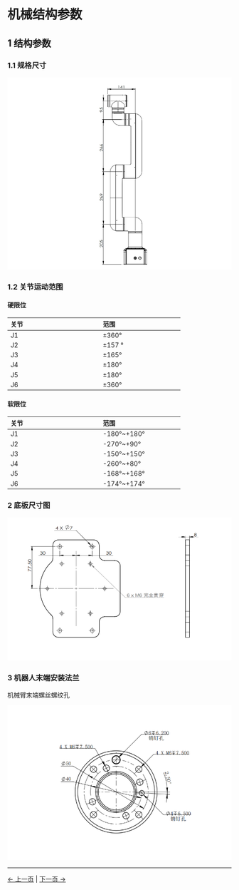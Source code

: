 # 机械结构参数

## 1 结构参数

<!-- ### 1.1 机械臂参数

| 指标         | 参数                  |
| ------------ | --------------------- |
| 名称         | 大象协作机械臂 商用版 |
| 型号         | myCobot pro 630       |
| 自由度       | 6                     |
| 最大负载     | 2kg                   |
| 工作半径     | 630mm                 |
| 重复定位精度 | ±0.5mm                |
| 重量         | 8.8kg                 |
| 电源         | AC100-240V ,50/60HZ   |
| IP等级       | IP42                  |
| 材料         | 铝合金、塑料、橡胶    |
| 工作温度     | 0-50℃                 | -->

<!-- ### 1.1 工作空间

 <div align=center><img src="../resources/2-serialproduct/myCobot Pro 600/Chinese/工作范围.jpg"></div> -->

### 1.1 规格尺寸

<div align=center><img src="../resources/2-ProductFeature/630DH1.png"></div>

### 1.2 关节运动范围
#### 硬限位
| 关节  &nbsp; &nbsp; &nbsp; &nbsp; &nbsp;&nbsp; &nbsp; &nbsp; &nbsp; &nbsp;&nbsp; &nbsp; &nbsp; &nbsp; &nbsp;&nbsp; &nbsp; &nbsp; &nbsp; &nbsp;&nbsp; &nbsp; &nbsp; &nbsp;      | 范围 &nbsp; &nbsp; &nbsp; &nbsp; &nbsp;&nbsp; &nbsp; &nbsp; &nbsp; &nbsp;&nbsp; &nbsp; &nbsp; &nbsp; &nbsp;&nbsp; &nbsp; &nbsp; &nbsp; &nbsp;|
| :--------- | :--------------|
| J1        | ±360° |
| J2        | ±157 ° |
| J3  | ±165°          |
| J4        | ±180° |
| J5   | ±180°             |
| J6   | ±360°   |

#### 软限位
| 关节  &nbsp; &nbsp; &nbsp; &nbsp; &nbsp;&nbsp; &nbsp; &nbsp; &nbsp; &nbsp;&nbsp; &nbsp; &nbsp; &nbsp; &nbsp;&nbsp; &nbsp; &nbsp; &nbsp; &nbsp;&nbsp; &nbsp; &nbsp; &nbsp;      | 范围 &nbsp; &nbsp; &nbsp; &nbsp; &nbsp;&nbsp; &nbsp; &nbsp; &nbsp; &nbsp;&nbsp; &nbsp; &nbsp; &nbsp; &nbsp;&nbsp; &nbsp; &nbsp; &nbsp; &nbsp;|
| :--------- | :--------------|
| J1        | -180°~+180° |
| J2        | -270°~+90° |
| J3  | -150°~+150°          |
| J4        | -260°~+80° |
| J5   | -168°~+168°             |
| J6   | -174°~+174°   |

<!-- <div align=center><img src="../resources/2-ProductFeature/joint.png"></div> -->

### 2 底板尺寸图

<div align=center><img src="../resources/2-serialproduct/myCobot Pro 600/Chinese/Drawing 23.png"></div> 

### 3 机器人末端安装法兰
机械臂末端螺丝螺纹孔

<div align=center><img src="../resources/2-serialproduct/myCobot Pro 600/Chinese/Pro 600 末端安装孔.png"></div>

---
[← 上一页](./2.2-ControlCoreParameter.md) | [下一页 →](./2.4-ElectricalCharacteristicParameter.md)

